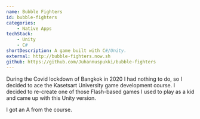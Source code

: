 ```yaml
---
name: Bubble Fighters
id: bubble-fighters
categories:
    - Native Apps
techStack:
    - Unity
    - C#
shortDescription: A game built with C#/Unity.
external: http://bubble-fighters.now.sh
github: https://github.com/Juhannuspukki/bubble-fighters
---
```


During the Covid lockdown of Bangkok in 2020 I had nothing to do, so I decided to ace the
Kasetsart University game development course. I decided to re-create one of
those Flash-based games I used to play as a kid and came up with this Unity
version.

I got an A from the course.
